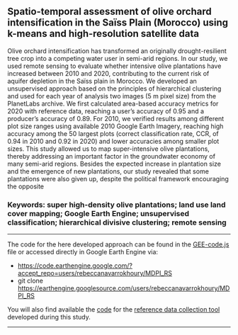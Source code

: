 ## Spatio-temporal assessment of olive orchard intensification in the Saïss Plain (Morocco) using k-means and high-resolution satellite data

Olive orchard intensification has transformed an originally drought-resilient tree crop into a competing water user in semi-arid regions. In our study, we used remote sensing to evaluate whether intensive olive plantations have increased between 2010 and 2020, contributing to the current risk of aquifer depletion in the Saïss plain in Morocco. We developed an unsupervised approach based on the principles of hierarchical clustering and used for each year of analysis two images (5 m pixel size) from the PlanetLabs archive. We first calculated area-based accuracy metrics for 2020 with reference data, reaching a user’s accuracy of 0.95 and a producer’s accuracy of 0.89. For 2010, we verified results among different plot size ranges using available 2010 Google Earth Imagery, reaching high accuracy among the 50 largest plots (correct classification rate, CCR, of 0.94 in 2010 and 0.92 in 2020) and lower accuracies among smaller plot sizes. This study allowed us to map super-intensive olive plantations, thereby addressing an important factor in the groundwater economy of many semi-arid regions. Besides the expected increase in plantation size and the emergence of new plantations, our study revealed that some plantations were also given up, despite the political framework encouraging the opposite

### Keywords: super high-density olive plantations; land use land cover mapping; Google Earth Engine; unsupervised classification; hierarchical divisive clustering; remote sensing
--------------------------------------------------------------------------------------------------------------------------------------------------------
The code for the here developed approach can be found in the [GEE-code.js](GEE-code.js) file or accessed directly in Google Earth Engine via:
* https://code.earthengine.google.com/?accept_repo=users/rebeccanavarrokhoury/MDPI_RS
* git clone https://earthengine.googlesource.com/users/rebeccanavarrokhoury/MDPI_RS

You will also find available the [code](ReferenceDataCollector.js) for the [reference data collection tool](https://rebeccanavarrokhoury.users.earthengine.app/view/referencedatacollector) developed during this study. 

-----------------------------------------------------------------------------------------------------------------------------------------------------------

